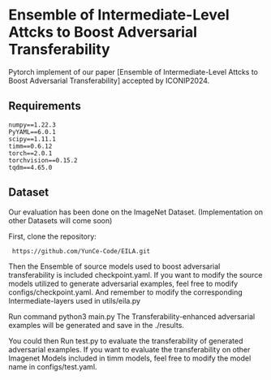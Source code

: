 # Ensemble of Intermediate-Level Attcks to Boost Adversarial Transferability

Pytorch implement of our paper [Ensemble of Intermediate-Level Attcks to Boost Adversarial Transferability] accepted by ICONIP2024.

## Requirements

```
numpy==1.22.3
PyYAML==6.0.1
scipy==1.11.1
timm==0.6.12
torch==2.0.1
torchvision==0.15.2
tqdm==4.65.0
```
## Dataset

Our evaluation has been done on the ImageNet Dataset. (Implementation on other Datasets will come soon)

First, clone the repository:

` https://github.com/YunCe-Code/EILA.git`

Then the Ensemble of source models used to boost adversarial transferability is included checkpoint.yaml.
If you want to modify the source models utilized to generate adversarial examples, feel free to modify configs/checkpoint.yaml.
And remember to modify the corresponding Intermediate-layers used in utils/eila.py 

Run command python3 main.py 
The Transferability-enhanced adversarial examples will be generated and save in the ./results.

You could then Run test.py to evaluate the transferability of generated adversarial examples. If you want to evaluate the transferability on other Imagenet Models included in timm models, feel free to modify the model name in configs/test.yaml.
